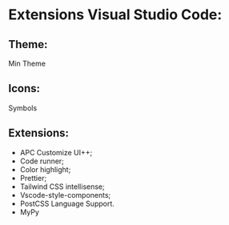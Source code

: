 # Extensions Visual Studio Code:

## Theme: 
Min Theme

## Icons: 
Symbols

## Extensions: 
* APC Customize UI++; 
* Code runner;
* Color highlight; 
* Prettier;
* Tailwind CSS intellisense;
* Vscode-style-components;
* PostCSS Language Support.
* MyPy
